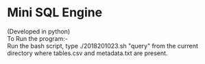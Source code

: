 # Mini SQL Engine
(Developed in python)<br>
To Run the program:- <br>
Run the bash script, type ./2018201023.sh "query" from the current directory where tables.csv and metadata.txt are present.
